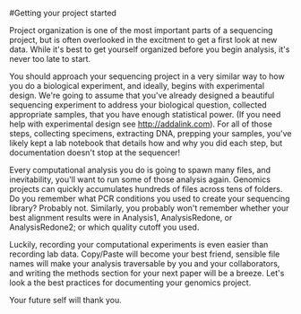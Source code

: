 #Getting your project started

Project organization is one of the most important parts of a sequencing project, but is often overlooked in the 
excitment to get a first look at new data. While it's best to get yourself organized before you begin analysis,
it's never too late to start.

You should approach your sequencing project in a very similar way to how you do a biological experiment, and ideally,
begins with experimental design. We're going to assume that you've already designed a beautiful sequencing experiment 
to address your biological question, collected appropriate samples, that you have enough statistical power. (If you 
need help with experimental design see http://addalink.com). For all of those steps, collecting specimens, extracting DNA, 
prepping your samples, you've likely kept a lab notebook that details how and why you did each step, but documentation 
doesn't stop at the sequencer! 

Every computational analysis you do is going to spawn many files, and inevitability, you'll 
want to run some of those analysis again. Genomics projects can quickly accumulates hundreds of files across tens of folders. 
Do you remember what PCR conditions you used to create your sequencing library? Probably not. Similarly, you probably won't 
remember whether your best alignment results were in Analysis1, AnalysisRedone, or AnalysisRedone2; or which quality cutoff 
you used.

Luckily, recording your computational experiments is even easier than recording lab data. Copy/Paste will become your best
friend, sensible file names will make your analysis traversable by you and your collaborators, and writing the methods 
section for your next paper will be a breeze. Let's look a the best practices for documenting your genomics project. 

Your future self will thank you.
